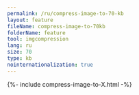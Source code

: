 ```yaml
---
permalink: /ru/compress-image-to-70-kb
layout: feature
fileName: compress-image-to-70kb
folderName: feature
tool: imgcompression
lang: ru
size: 70
type: kb
nointernationalization: true
---
```

{%- include compress-image-to-X.html -%}       
